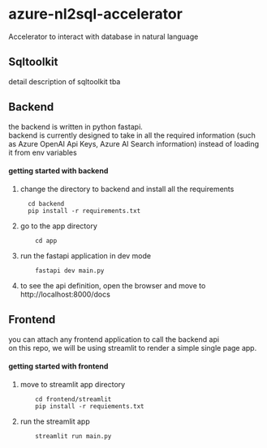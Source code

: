 # azure-nl2sql-accelerator
Accelerator to interact with database in natural language

## Sqltoolkit
detail description of sqltoolkit tba

## Backend
the backend is written in python fastapi.\
backend is currently designed to take in all the required information (such as Azure OpenAI Api Keys, Azure AI Search information) instead of loading it from env variables

#### getting started with backend

1. change the directory to backend and install all the requirements
    ```
      cd backend
      pip install -r requirements.txt
    ```
2. go to the app directory
    ```
        cd app
    ```
3. run the fastapi application in dev mode
    ```
        fastapi dev main.py
    ```
4. to see the api definition, open the browser and move to http://localhost:8000/docs

## Frontend
you can attach any frontend application to call the backend api\
on this repo, we will be using streamlit to render a simple single page app.

#### getting started with frontend

1. move to streamlit app directory
    ```
        cd frontend/streamlit
        pip install -r requiements.txt
    ```
2. run the streamlit app
    ```
        streamlit run main.py
    ```
